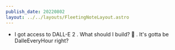 ```yaml
---
publish_date: 20220802    
layout: ../../layouts/FleetingNoteLayout.astro
---
```

- I got access to DALL-E 2 . What should I build? 🤔 . It's gotta be DalleEveryHour right?